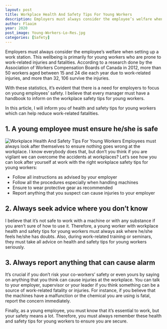 ```yaml
---
layout: post
title: Workplace Health And Safety Tips For Young Workers
description: Employers must always consider the employee’s welfare when setting up a work station. This wellbeing is primarily for young workers who are prone to work-related injuries and fatalities. According to a research done by the Association of Workers Compensation Boards of Canada in 2012, more than 50 workers aged between 15 and 24 die each year due to work-related injuries, and more than 32, 106 survive the injuries.
author: Flaaim
year: 2020
post_image: Young-Workers-Lo-Res.jpg
categories: [Safety]
---
```


Employers must always consider the employee’s welfare when setting up a work station. This wellbeing is primarily for young workers who are prone to work-related injuries and fatalities. According to a research done by the Association of Workers Compensation Boards of Canada in 2012, more than 50 workers aged between 15 and 24 die each year due to work-related injuries, and more than 32, 106 survive the injuries.

With these statistics, it’s evident that there is a need for employers to focus on young employees’ safety. I believe that every manager must have a handbook to inform on the workplace safety tips for young workers.

In this article, I will inform you of health and safety tips for young workers which can help reduce work-related fatalities.

## 1. A young employee must ensure he/she is safe
![Workplace Health And Safety Tips For Young Workers](https://safetyworkblog.com/assets/Young-Workers-Lo-Res.jpg)
Employees must always look after themselves to ensure nothing goes wrong at the workplace. I know everybody does that, but don’t you think if you are vigilant we can overcome the accidents at workplaces? Let’s see how you can look after yourself at work with the right workplace safety tips for young workers:

- Follow all instructions as advised by your employer
- Follow all the procedures especially when handling machines
- Ensure to wear protective gear as recommended
- Report anything that you suspect can cause injuries to your employer

## 2. Always seek advice where you don’t know

I believe that it’s not safe to work with a machine or with any substance if you aren’t sure of how to use it. Therefore, a young worker with workplace health and safety tips for young workers must always ask where he/she feels he/she has doubts. Also, during work-related training or seminars, they must take all advice on health and safety tips for young workers seriously.

## 3. Always report anything that can cause alarm

It’s crucial if you don’t risk your co-workers’ safety or even yours by saying on anything that you think can cause injuries at the workplace. You can talk to your employer, supervisor or your leader if you think something can be a source of work-related fatality or injuries. For instance, if you believe that the machines have a malfunction or the chemical you are using is fatal, report the concern immediately.

Finally, as a young employee, you must know that it’s essential to work, but your safety means a lot. Therefore, you must always remember these health and safety tips for young workers to ensure you are secure.
